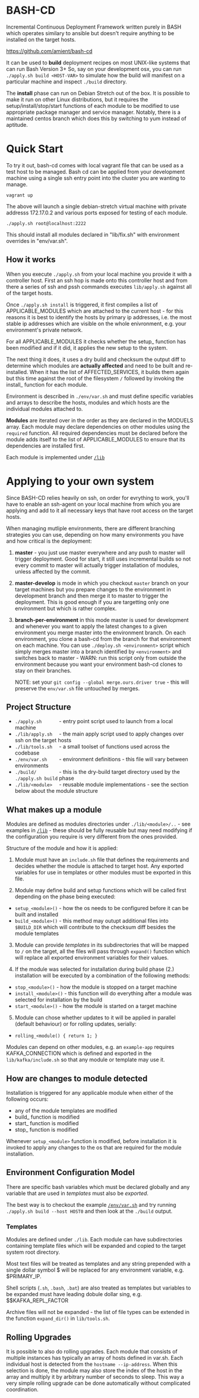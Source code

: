 # BASH-CD

Incremental Continuous Deployment Framework written purely in BASH which operates
similary to ansible but doesn't require anything to be installed on the target hosts. 

https://github.com/amient/bash-cd

It can be used to __build__ deployment recipes on most UNIX-like systems that can run Bash Version 3+ 
So, say on your development osx, you can run `./apply.sh build <HOST-VAR>` to simulate how the build will
manifest on a particular machine and inspect `./build` directory. 

The __install__ phase can run on Debian Stretch out of the box. It is possible to make it run on other Linux 
distributions, but it requires the setup/install/stop/start functions of each module to be 
modified to use appropriate package manager and service manager. Notably, there is a maintained centos branch 
which does this by switching to yum instead of aptitude.


# Quick Start

To try it out, bash-cd comes with local vagrant file that can be used as a test host to be managed.
Bash cd can be applied from your development machine using a single ssh entry point into the cluster you
are wanting to manage.

    vagrant up
    
The above will launch a single debian-stretch virtual machine with private addresss 172.17.0.2 and various
ports exposed for testing of each module.
    
    ./apply.sh root@localhost:2222

This should install all modules declared in "lib/fix.sh" with environment overrides in "env/var.sh".

## How it works

When you execute `./apply.sh` from your local machine you provide it with a controller host.
First an ssh hop is made onto this controller host and from there a series of ssh and pssh commands
executes `lib/apply.sh` against all of the target hosts. 

Once `./apply.sh install` is triggered, it first compiles a list of APPLICABLE_MODULES which are attached to the
current host - for this reasons it is best to identify the hosts by primary ip addresses, i.e. the most stable
ip addresses which are visible on the whole enivronment, e.g. your environment's private network.

For all APPLICABLE_MODULES it checks whether the setup_ function has been modified and if it did, it applies
the new setup to the system.

The next thing it does, it uses a dry build and checksum the output diff to determine which modules are __actually affected__
and need to be built and re-installed. When it has the list of AFFECTED_SERVICES, it  builds them again but
this time against the root of the filesystem `/` followed by invoking the install_ function for each module.

Environment is described in `./env/var.sh` and must define specific variables and arrays to describe the hosts,
 modules and which hosts are the individual modules attached to.
 
**Modules** are iterated over in the order as they are declared in the MODUELS array.
Each module may declare dependencies on other modules using the `required` function.
All required dependencies must be declared before the module adds itself to the list
of APPLICABLE_MODULES to ensure that its dependencies are installed first.

Each module is implemented under [`/lib`](lib)


# Applying to your own system

Since BASH-CD relies heavily on ssh, on order for evrything to work, you'll have to enable an ssh-agent 
on your local machine from which you are applying and add to it all necessary keys that have root access 
on the target hosts. 

When managing mutliple environments, there are different branching strategies you can use, depending on 
how many environments you have and how critical is the deployment:

1. **master** - you just use master everywhere and any push to master will trigger deployment.
    Good for start, it still uses incremental builds so not every commit to master will actually trigger
    installation of modules, unless affected by the commit.

2. **master-develop** is mode in which you checkout `master` branch on your target machines but you prepare
    changes to the environment in development branch and then merge it to master to trigger the deployment.
    This is good enough if you are targetting only one environment but which is rather complex.

3. **branch-per-environment** in this mode master is used for development and whenever you want to apply
    the latest changes to a given environment you merge master into the environment branch.
    On each environment, you clone a bash-cd from the branch for that environment on each machine.
    You can use `./deploy.sh <environment>` script which simply merges master into a branch identified by `<environment>`
    and switches back to master - WARN: run this script only from outside the environment because you want
    your environment bash-cd clones to stay on their branches.

    NOTE: set your `git config --global merge.ours.driver true` - this will preserve the `env/var.sh` file untouched
    by merges.


## Project Structure

- `./apply.sh      ` - entry point script used to launch from a local machine
- `./lib/apply.sh  ` - the main apply script used to apply changes over ssh on the target hosts
- `./lib/tools.sh  ` - a small toolset of functions used across the codebase
- `./env/var.sh    ` - environment definitions - this file will vary between environments
- `./build/        ` - this is the dry-build target directory used by the `./apply.sh build` phase
- `./lib/<module>  ` - reusable module implementations - see the section below about the module structure

## What makes up a module

Modules are defined as modules directories under `./lib/<module>/..` - see examples in [`/lib`](lib)  - these should
be fully reusable but may need modifying if the configuration you require is very different
from the ones provided.

Structure of the module and how it is applied:

1. Module must have an `include.sh` file that defines the requirements and decides whether the module is attached to target host. Any exported variables for use in templates or other modules must be exported in this file.

2. Module may define build and setup functions which will be called first depending on the phase being executed:
- `setup_<module>()` - how the os needs to be configured before it can be built and installed
- `build_<module>()` - this method may outupt additional files into `$BUILD_DIR` which will contribute to the checksum diff besides the module templates

3. Module can provide *templates* in its subdirectories that will be mapped to `/` on the target, all the files will pass through `expand()` function which will replace all exported environment variables for their values.

4. If the module was selected for installation during build phase (2.) installation will be executed by a combination of the following methods:
- `stop_<module>()` - how the module is stopped on a target machine
- `install_<module>()` - this function will do everything after a module was selected for installation by the build
- `start_<module>()` - how the module is started on a target machine

5. Module can chose whether updates to it will be applied in parallel (default behaviour) or for rolling updates, serially:
- `rolling_<module() { return 1; }`

Modules can depend on other modules, e.g. an `example-app` requires KAFKA_CONNECTION which is defined and exported in the `lib/kafka/include.sh` so that any module or template may use it.

## How are changes to module detected

Installation is triggered for any applicable module when either of the following occurs:

- any of the module templates are modified
- build_<module> function is modified
- start_<module> function is modified
- stop_<module> function is modified

Whenever `setup_<module>` function is modified, before installation it is invoked to apply any changes
to the os that are required for the module installation.


## Environment Configuration Model

There are specific bash variables which must be declared globally and any variable that are used in *templates* must
also be *exported*.

The best way is to checkout the example [`/env/var.sh`](env/var.sh) and try running `./apply.sh build --host HOST0`
and then look at the `./build` output.

### Templates

Modules are defined under `./lib`. Each module can have subdirectories containing template files which will be expanded
and copied to the target system root directory.

Most text files will be treated as templates and any string prepended with a single dollar symbol $ will be
replaced for any environment variable, e.g. $PRIMARY_IP.

Shell scripts (`.sh`, `.bash`, `.bat`) are also treated as templates but  variables to be expanded must have leading
dobule dollar sing, e.g. $$KAFKA_REPL_FACTOR

Archive files will not be expanded - the list of file types can be extended in the function `expand_dir()` in `lib/tools.sh`.


## Rolling Upgrades

It is possible to also do rolling upgrades. Each module that consists of multiple instances has
typically an array of hosts defined in var.sh. Each individual host is detected from the `hostname --ip-address`.
When this selection is done, the module may also store the index of the host in the array and
multiply it by arbitrary number of seconds to sleep. This way a very simple rolling upgrade
can be done automatically without complicated coordination.

